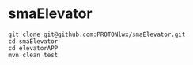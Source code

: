 # smaElevator
```git clone git@github.com:PROTONlwx/smaElevator.git```\
```cd smaElevator```\
```cd elevatorAPP```\
```mvn clean test```